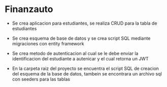 # Finanzauto

* Se crea aplicacion para estudiantes, se realiza CRUD para la tabla de estudiantes

* Se crea esquema de base de datos y se crea script SQL mediante migraciones con entity framework
  
* Se crea metodo de autenticacion al cual se le debe enviar la identificacion del estudiante a autenicar y el cual retorna un JWT

* En la carpeta raiz del proyecto se encuentra el script SQL de creacion del esquema de la base de datos, tambein se encontrara un archivo sql con seeders para las tablas
